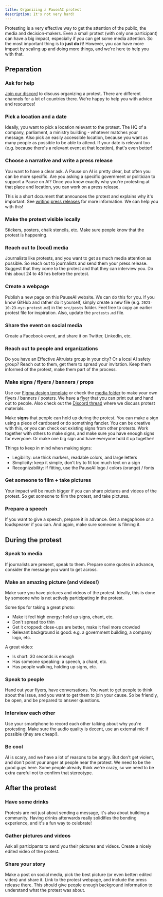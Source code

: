 ```yaml
---
title: Organizing a PauseAI protest
description: It's not very hard!
---
```


Protesting is a very effective way to get the attention of the public, the media and decision-makers.
Even a small protest (with only one participant) can have a big impact, especially if you can get some media attention.
So the most important thing is to **just do it**!
However, you can have more impact by scaling up and doing more things, and we're here to help you with that.

## Preparation

### Ask for help

[Join our discord](https://discord.gg/2XXWXvErfA) to discuss organizing a protest.
There are different channels for a lot of countries there.
We're happy to help you with advice and resources!

### Pick a location and a date

Ideally, you want to pick a location relevant to the protest.
The HQ of a company, parliament, a ministry building - whatever matches your message.
Also pick an easily accessible location, because you want as many people as possible to be able to attend.
If your date is relevant too (e.g. because there's a relevant event at that location), that's even better!

### Choose a narrative and write a press release

You want to have a clear ask.
A Pause on AI is pretty clear, but often you can be more specific.
Are you asking a specific government or politician to support a Pause on AI?
Once you know exactly why you're protesting at that place and location, you can work on a press release.

This is a short document that announces the protest and explains why it's important.
See [writing press releases](/writing-press-releases) for more information.
We can help you with this!

### Make the protest visible locally

Stickers, posters, chalk stencils, etc.
Make sure people know that the protest is happening.

### Reach out to (local) media

Journalists like protests, and you want to get as much media attention as possible.
So reach out to journalists and send them your press release.
Suggest that they come to the protest and that they can interview you.
Do this about 24 to 48 hrs before the protest.

### Create a webpage

Publish a new page on this PauseAI website.
We can do this for you.
If you know GitHub and rather do it yourself, simply create a new file (e.g. `2023-10-23-nyc-protest.md`) in the `src/posts` folder.
Feel free to copy an earlier protest file for inspiration.
Also, update the `protests.md` file.

### Share the event on social media

Create a Facebook event, and share it on Twitter, LinkedIn, etc.

### Reach out to people and organizations

Do you have an Effective Altruists group in your city?
Or a local AI safety group?
Reach out to them, get them to spread your invitation.
Keep them informed of the protest, make them part of the process.

### Make signs / flyers / banners / props

Use our [Figma design template](https://www.figma.com/community/file/1233064002969152026) or check the [media folder](https://drive.google.com/drive/folders/1bQ_MZ8giK-Mee4ABkO0BgcFInaXruNpa?usp=sharing) to make your own flyers / banners / posters.
We have a <a href="/PauseAI_flyer.pdf" target="_blank">flyer</a> that you can print out and hand out to people.
Also check out the [Discord thread](https://discord.com/channels/1100491867675709580/1138484822117974191) where we discuss protest materials.

Make **signs** that people can hold up during the protest.
You can make a sign using a piece of cardboard or do something fancier.
You can be creative with this, or you can check out existing signs from other protests.
Work together with others to make signs, and make sure you have enough signs for everyone.
Or make one big sign and have everyone hold it up together!

Things to keep in mind when making signs:

- Legibility: use thick markers, readable colors, and large letters
- Simplicity: keep it simple, don't try to fit too much text on a sign
- Recognizability: if fitting, use the PauseAI logo / colors (orange) / fonts

### Get someone to film + take pictures

Your impact will be much bigger if you can share pictures and videos of the protest.
So get someone to film the protest, and take pictures.

### Prepare a speech

If you want to give a speech, prepare it in advance.
Get a megaphone or a loudspeaker if you can.
And again, make sure someone is filming it.

## During the protest

### Speak to media

If journalists are present, speak to them.
Prepare some quotes in advance, consider the message you want to get across.

### Make an amazing picture (and videos!)

Make sure you have pictures and videos of the protest.
Ideally, this is done by someone who is not actively participating in the protest.

Some tips for taking a great photo:

- Make it feel high energy: hold up signs, chant, etc.
- Don't spread too thin
- Get it cropped: close-ups are better, make it feel more crowded
- Relevant background is good: e.g. a government building, a company logo, etc.

A great video:

- Is short: 30 seconds is enough
- Has someone speaking: a speech, a chant, etc.
- Has people walking, holding up signs, etc.

### Speak to people

Hand out your flyers, have conversations.
You want to get people to think about the issue, and you want to get them to join your cause.
So be friendly, be open, and be prepared to answer questions.

### Interview each other

Use your smartphone to record each other talking about why you're protesting.
Make sure the audio quality is decent, use an external mic if possible (they are cheap!).

### Be cool

AI is scary, and we have a lot of reasons to be angry.
But don't get violent, and don't point your anger at people near the protest.
We need to be the good guys here.
Some people already think we're crazy, so we need to be extra careful not to confirm that stereotype.

## After the protest

### Have some drinks

Protests are not just about sending a message, it's also about building a community.
Having drinks afterwards really solidifies the bonding experience, and it's a fun way to celebrate!

### Gather pictures and videos

Ask all participants to send you their pictures and videos.
Create a nicely edited video of the protest.

### Share your story

Make a post on social media, pick the best picture (or even better: edited video) and share it.
Link to the protest webpage, and include the press release there.
This should give people enough background information to understand what the protest was about.
